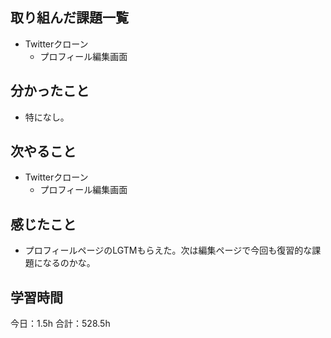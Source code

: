 ## 取り組んだ課題一覧
*  Twitterクローン
   * プロフィール編集画面
## 分かったこと
* 特になし。
  
    
    

## 次やること
*  Twitterクローン
   * プロフィール編集画面
## 感じたこと
* プロフィールページのLGTMもらえた。次は編集ページで今回も復習的な課題になるのかな。
 
## 学習時間
今日：1.5h
合計：528.5h

